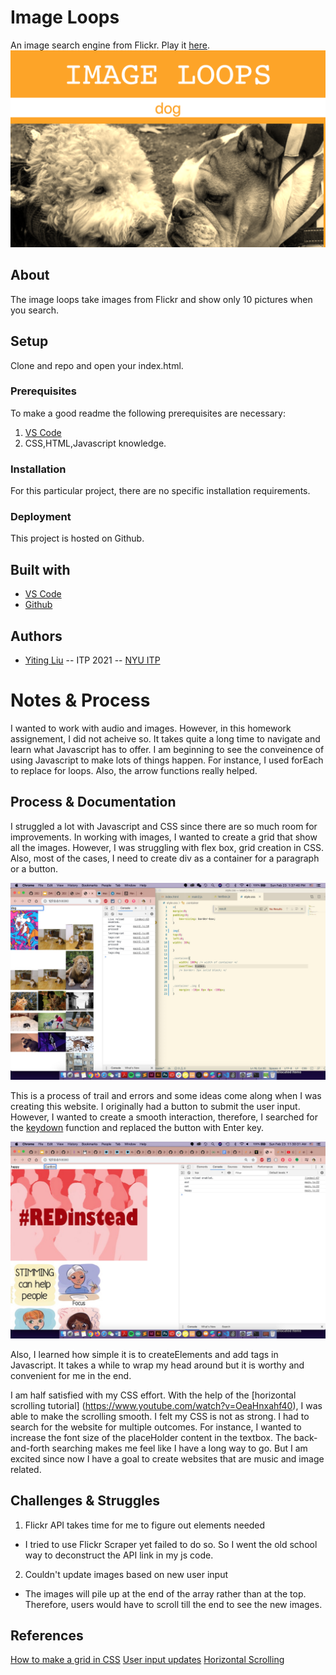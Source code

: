 <!-- Every README should start with an H1 -->
# Image Loops
<!-- A one sentence description of the project or assignment -->
An image search engine from Flickr. Play it [here](#). 
![Logo](https://github.com/YitingLiu97/dwd-A3/blob/master/screenshots/image%20loops.png)

<!-- It is good practice to add an about or summary -->
## About

The image loops take images from Flickr and show only 10 pictures when you search. 

<!-- It is essential to describe how to set up your project -->
## Setup
Clone and repo and open your index.html.

<!-- Any knowledge or tools you will need before hand -->
### Prerequisites

To make a good readme the following prerequisites are necessary:
1. [VS Code](https://code.visualstudio.com/)
2. CSS,HTML,Javascript knowledge. 

<!-- any installation needs should be defined -->
### Installation

For this particular project, there are no specific installation requirements. 

<!-- Write instructions on how to start working on your project -->
<!-- ### Develop -->

<!-- Notes about the deployment -->
### Deployment

This project is hosted on Github. 

## Built with

* [VS Code](https://code.visualstudio.com/)
* [Github](https://github.com)

## Authors

* [Yiting Liu](https:www.yliudesigns.com) -- ITP 2021 -- [NYU ITP](https://itp.nyu.edu)

<!-- ## Code of Conduct
 -->

<!-- ## License -->

<!-- This is README template is licensed according to [Attribution 4.0 International (CC BY 4.0) ](https://creativecommons.org/licenses/by/4.0/) -->

<!-- thank and reference all the things that made your project happen -->
<!-- ## Acknowledgements

* [Creative Commons](https://creativecommons.org/licenses/by/4.0/) for their licensing documentation
* [Openmoji project](https://www.openmoji.org/library/#search=notebook&emoji=1F4D4) for their glyphs
* [PurpleBooth's Readme Template](https://gist.github.com/PurpleBooth/109311bb0361f32d87a2) -->

<!-- ***
***
*** -->

<!-- For your assignments you might consider  -->
# Notes & Process

I wanted to work with audio and images. However, in this homework assignement, I did not acheive so. It takes quite a long time to navigate and learn what Javascript has to offer. I am beginning to see the conveinence of using Javascript to make lots of things happen. 
For instance, I used forEach to replace for loops. Also, the arrow functions really helped. 

<!-- How you built this project - Include images, gifs, and notes here -->
## Process & Documentation
I struggled a lot with Javascript and CSS since there are so much room for improvements. In working with images, I wanted to create a grid that show all the images. However, I was struggling with flex box, grid creation in CSS. Also, most of the cases, I need to create div as a container for a paragraph or a button. 

<img src="https://github.com/YitingLiu97/dwd-A3/blob/master/screenshots/11.jpeg">

This is a process of trail and errors and some ideas come along when I was creating this website. I originally had a button to submit the user input. However, I wanted to create a smooth interaction, therefore, I searched for the [keydown](https://developer.mozilla.org/en-US/docs/Web/API/Element/keydown_event) function and replaced the button with Enter key. 

<img src="https://github.com/YitingLiu97/dwd-A3/blob/master/screenshots/2.jpeg">

Also, I learned how simple it is to createElements and add tags in Javascript. It takes a while to wrap my head around but it is worthy and convenient for me in the end. 

I am half satisfied with my CSS effort. With the help of the [horizontal scrolling tutorial] (https://www.youtube.com/watch?v=OeaHnxahf40), I was able to make the scrolling smooth. I felt my CSS is not as strong. I had to search for the website for multiple outcomes. For instance, I wanted to increase the font size of the placeHolder content in the textbox. The back-and-forth searching makes me feel like I have a long way to go. But I am excited since now I have a goal to create websites that are music and image related. 

<!-- Any specific challenges or struggles documented -->
## Challenges & Struggles
1. Flickr API takes time for me to figure out elements needed 
- I tried to use Flickr Scraper yet failed to do so. So I went the old school way to deconstruct the API link in my js code. 
2. Couldn't update images based on new user input 
- The images will pile up at the end of the array rather than at the top. Therefore, users would have to scroll till the end to see the new images. 

<!-- Any questions you have -->
<!-- ## Questions -->

<!-- References for resources and inspiration -->
## References

[How to make a grid in CSS](https://developer.mozilla.org/en-US/docs/Web/CSS/CSS_Grid_Layout/Basic_Concepts_of_Grid_Layout)
[User input updates](https://inimino.org/~inimino/blog/javascript_live_text_input)
[Horizontal Scrolling](https://www.youtube.com/watch?v=OeaHnxahf40)
<!-- 
* Author First Name, Author Last Name. [Link]()
* Author First Name, Author Last Name. [Link]() -->